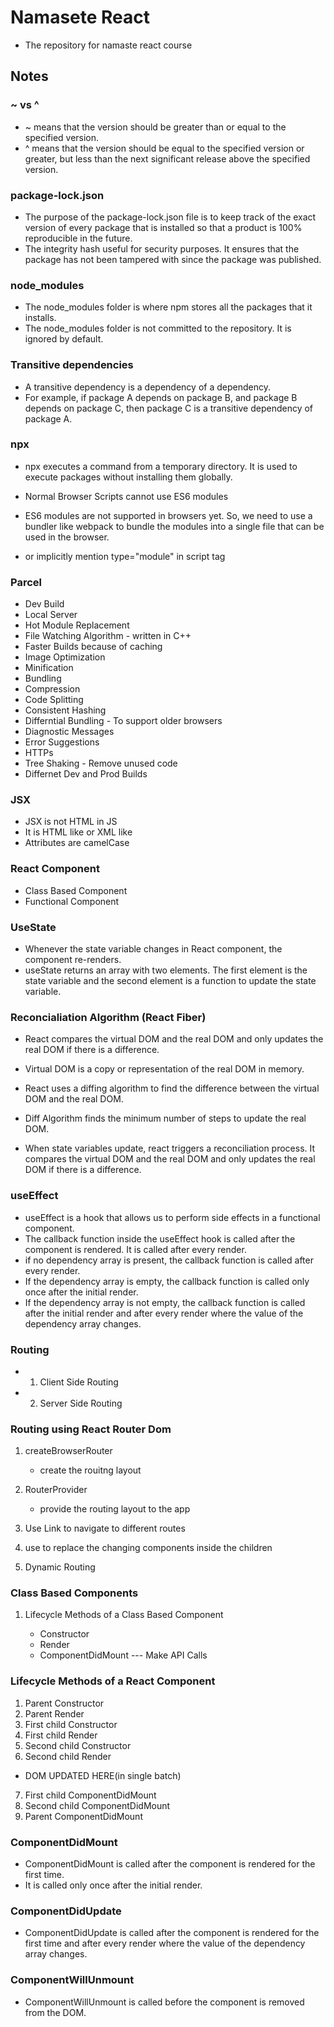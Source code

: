 # Namasete React

- The repository for namaste react course

## Notes

### ~ vs ^

- ~ means that the version should be greater than or equal to the specified version.
- ^ means that the version should be equal to the specified version or greater, but less than the next significant release above the specified version.

### package-lock.json

- The purpose of the package-lock.json file is to keep track of the exact version of every package that is installed so that a product is 100% reproducible in the future.
- The integrity hash useful for security purposes. It ensures that the package has not been tampered with since the package was published.

### node_modules

- The node_modules folder is where npm stores all the packages that it installs.
- The node_modules folder is not committed to the repository. It is ignored by default.

### Transitive dependencies

- A transitive dependency is a dependency of a dependency.
- For example, if package A depends on package B, and package B depends on package C, then package C is a transitive dependency of package A.

### npx

- npx executes a command from a temporary directory. It is used to execute packages without installing them globally.

- Normal Browser Scripts cannot use ES6 modules

- ES6 modules are not supported in browsers yet. So, we need to use a bundler like webpack to bundle the modules into a single file that can be used in the browser.
- or implicitly mention type="module" in script tag

### Parcel

- Dev Build
- Local Server
- Hot Module Replacement
- File Watching Algorithm - written in C++
- Faster Builds because of caching
- Image Optimization
- Minification
- Bundling
- Compression
- Code Splitting
- Consistent Hashing
- Differntial Bundling - To support older browsers
- Diagnostic Messages
- Error Suggestions
- HTTPs
- Tree Shaking - Remove unused code
- Differnet Dev and Prod Builds

### JSX

- JSX is not HTML in JS
- It is HTML like or XML like
- Attributes are camelCase

### React Component

- Class Based Component
- Functional Component

### UseState

- Whenever the state variable changes in React component, the component re-renders.
- useState returns an array with two elements. The first element is the state variable and the second element is a function to update the state variable.

### Reconcialiation Algorithm (React Fiber)

- React compares the virtual DOM and the real DOM and only updates the real DOM if there is a difference.
- Virtual DOM is a copy or representation of the real DOM in memory.
- React uses a diffing algorithm to find the difference between the virtual DOM and the real DOM.
- Diff Algorithm finds the minimum number of steps to update the real DOM.

- When state variables update, react triggers a reconciliation process. It compares the virtual DOM and the real DOM and only updates the real DOM if there is a difference.

### useEffect

- useEffect is a hook that allows us to perform side effects in a functional component.
- The callback function inside the useEffect hook is called after the component is rendered. It is called after every render.
- if no dependency array is present, the callback function is called after every render.
- If the dependency array is empty, the callback function is called only once after the initial render.
- If the dependency array is not empty, the callback function is called after the initial render and after every render where the value of the dependency array changes.

### Routing

- 1. Client Side Routing
- 2. Server Side Routing

### Routing using React Router Dom

1. createBrowserRouter

   - create the rouitng layout

2. RouterProvider

   - provide the routing layout to the app

3. Use Link to navigate to different routes

4. use <Outlet/> to replace the changing components inside the children

5. Dynamic Routing

### Class Based Components

1.  Lifecycle Methods of a Class Based Component

    - Constructor
    - Render
    - ComponentDidMount --- Make API Calls

### Lifecycle Methods of a React Component

1.  Parent Constructor
2.  Parent Render
3.  First child Constructor
4.  First child Render
5.  Second child Constructor
6.  Second child Render

- DOM UPDATED HERE(in single batch)

7.  First child ComponentDidMount
8.  Second child ComponentDidMount
9.  Parent ComponentDidMount

### ComponentDidMount

- ComponentDidMount is called after the component is rendered for the first time.
- It is called only once after the initial render.

### ComponentDidUpdate

- ComponentDidUpdate is called after the component is rendered for the first time and after every render where the value of the dependency array changes.

### ComponentWillUnmount

- ComponentWillUnmount is called before the component is removed from the DOM.
